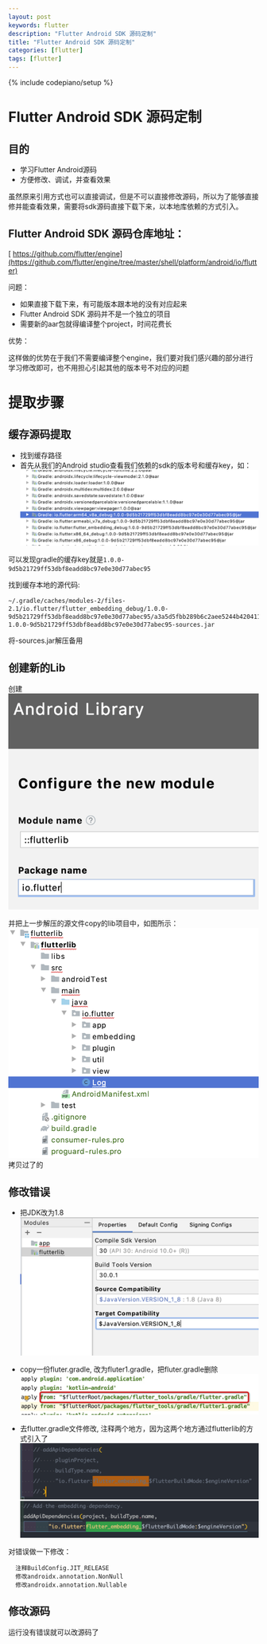 ```yaml
---
layout: post
keywords: flutter
description: "Flutter Android SDK 源码定制"
title: "Flutter Android SDK 源码定制"
categories: [flutter]
tags: [flutter]
---
```

{% include codepiano/setup %}

# Flutter Android SDK 源码定制

## 目的

* 学习Flutter Android源码
* 方便修改、调试，并查看效果

虽然原来引用方式也可以直接调试，但是不可以直接修改源码，所以为了能够直接修并能查看效果，需要将sdk源码直接下载下来，以本地库依赖的方式引入。

## Flutter Android SDK 源码仓库地址：

[ https://github.com/flutter/engine](https://github.com/flutter/engine/tree/master/shell/platform/android/io/flutter)

问题：

* 如果直接下载下来，有可能版本跟本地的没有对应起来
* Flutter Android SDK 源码并不是一个独立的项目
* 需要新的aar包就得编译整个project，时间花费长

优势：

这样做的优势在于我们不需要编译整个engine，我们要对我们感兴趣的部分进行学习修改即可，也不用担心引起其他的版本号不对应的问题

# 提取步骤

## 缓存源码提取
* 找到缓存路径
* 首先从我们的Android studio查看我们依赖的sdk的版本号和缓存key，如：
![](2020-09-21-10-29-39.png)

可以发现gradle的缓存key就是```1.0.0-9d5b21729ff53dbf8eadd8bc97e0e30d77abec95```

找到缓存本地的源代码:
```
~/.gradle/caches/modules-2/files-2.1/io.flutter/flutter_embedding_debug/1.0.0-9d5b21729ff53dbf8eadd8bc97e0e30d77abec95/a3a5d5fbb289b6c2aee5244b420411b11adaa632/flutter_embedding_debug-1.0.0-9d5b21729ff53dbf8eadd8bc97e0e30d77abec95-sources.jar
```

将-sources.jar解压备用

## 创建新的Lib

创建![](2020-09-21-10-50-16.png)

并把上一步解压的源文件copy的lib项目中，如图所示：
![](2020-09-21-10-59-47.png)
拷贝过了的
## 修改错误
* 把JDK改为1.8
![](2020-09-21-11-15-50.png)

* copy一份fluter.gradle, 改为fluter1.gradle，把fluter.gradle删除
![](2020-09-21-11-19-05.png)

* 去flutter.gradle文件修改, 注释两个地方，因为这两个地方通过flutterlib的方式引入了
![](2020-09-21-11-27-06.png)
![](2020-09-21-11-27-31.png)

对错误做一下修改：
```
  注释BuildConfig.JIT_RELEASE
  修改androidx.annotation.NonNull
  修改androidx.annotation.Nullable
```

## 修改源码

运行没有错误就可以改源码了






